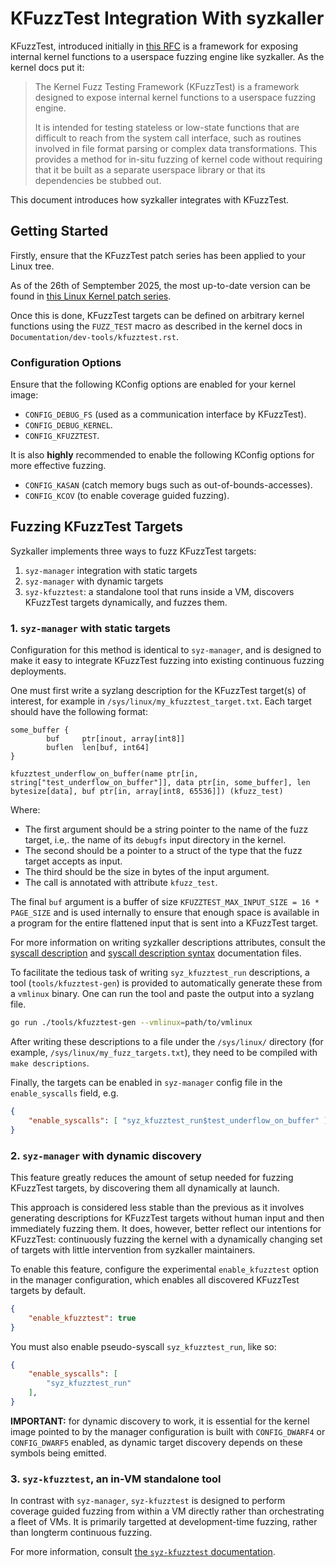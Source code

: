 # KFuzzTest Integration With syzkaller

KFuzzTest, introduced initially in [this RFC](https://lore.kernel.org/all/20250813133812.926145-1-ethan.w.s.graham@gmail.com/)
is a framework for exposing internal kernel functions to a userspace fuzzing
engine like syzkaller. As the kernel docs put it:

> The Kernel Fuzz Testing Framework (KFuzzTest) is a framework designed to
> expose internal kernel functions to a userspace fuzzing engine.
>
> It is intended for testing stateless or low-state functions that are difficult
> to reach from the system call interface, such as routines involved in file
> format parsing or complex data transformations. This provides a method for
> in-situ fuzzing of kernel code without requiring that it be built as a
> separate userspace library or that its dependencies be stubbed out.

This document introduces how syzkaller integrates with KFuzzTest.

## Getting Started

Firstly, ensure that the KFuzzTest patch series has been applied to your Linux
tree.

As of the 26th of Semptember 2025, the most up-to-date version can be found in
[this Linux Kernel patch series](https://lore.kernel.org/all/20250919145750.3448393-1-ethan.w.s.graham@gmail.com/).

Once this is done, KFuzzTest targets can be defined on arbitrary kernel
functions using the `FUZZ_TEST` macro as described in the kernel docs in
`Documentation/dev-tools/kfuzztest.rst`.

### Configuration Options

Ensure that the following KConfig options are enabled for your kernel image:

- `CONFIG_DEBUG_FS` (used as a communication interface by KFuzzTest).
- `CONFIG_DEBUG_KERNEL`.
- `CONFIG_KFUZZTEST`.

It is also **highly** recommended to enable the following KConfig options for
more effective fuzzing.

- `CONFIG_KASAN` (catch memory bugs such as out-of-bounds-accesses).
- `CONFIG_KCOV` (to enable coverage guided fuzzing).

## Fuzzing KFuzzTest Targets

Syzkaller implements three ways to fuzz KFuzzTest targets:

1. `syz-manager` integration with static targets
2. `syz-manager` with dynamic targets
3. `syz-kfuzztest`: a standalone tool that runs inside a VM, discovers KFuzzTest
    targets dynamically, and fuzzes them.

### 1. `syz-manager` with static targets

Configuration for this method is identical to `syz-manager`, and is designed to
make it easy to integrate KFuzzTest fuzzing into existing continuous fuzzing
deployments.

One must first write a syzlang description for the KFuzzTest target(s) of
interest, for example in `/sys/linux/my_kfuzztest_target.txt`. Each target
should have the following format:

```
some_buffer {
        buf     ptr[inout, array[int8]]
        buflen  len[buf, int64]
}

kfuzztest_underflow_on_buffer(name ptr[in, string["test_underflow_on_buffer"]], data ptr[in, some_buffer], len bytesize[data], buf ptr[in, array[int8, 65536]]) (kfuzz_test)
```

Where:

- The first argument should be a string pointer to the name of the fuzz target,
  i.e,. the name of its `debugfs` input directory in the kernel.
- The second should be a pointer to a struct of the type that the fuzz
  target accepts as input.
- The third should be the size in bytes of the input argument.
- The call is annotated with attribute `kfuzz_test`.

The final `buf` argument is a buffer of size
`KFUZZTEST_MAX_INPUT_SIZE = 16 * PAGE_SIZE` and is used internally to ensure
that enough space is available in a program for the entire flattened input that
is sent into a KFuzzTest target.

For more information on writing syzkaller descriptions attributes, consult the
[syscall description](syscall_descriptions.md) and [syscall description syntax](syscall_descriptions_syntax.md)
documentation files.

To facilitate the tedious task of writing  `syz_kfuzztest_run` descriptions, a
tool (`tools/kfuzztest-gen`) is provided to automatically generate these from a
`vmlinux` binary. One can run the tool and paste the output into a syzlang file.

```sh
go run ./tools/kfuzztest-gen --vmlinux=path/to/vmlinux
```

After writing these descriptions to a file under the `/sys/linux/` directory
(for example, `/sys/linux/my_fuzz_targets.txt`), they need to be compiled with
`make descriptions`.

Finally, the targets can be enabled in `syz-manager` config file in the
`enable_syscalls` field, e.g.

```json
{
    "enable_syscalls": [ "syz_kfuzztest_run$test_underflow_on_buffer" ]
}
```

### 2. `syz-manager` with dynamic discovery

This feature greatly reduces the amount of setup needed for fuzzing KFuzzTest
targets, by discovering them all dynamically at launch.

This approach is considered less stable than the previous as it involves
generating descriptions for KFuzzTest targets without human input and then
immediately fuzzing them. It does, however, better reflect our intentions for
KFuzzTest: continuously fuzzing the kernel with a dynamically changing set of
targets with little intervention from syzkaller maintainers.

To enable this feature, configure the experimental `enable_kfuzztest` option in
the manager configuration, which enables all discovered KFuzzTest targets by
default.

```json
{
    "enable_kfuzztest": true
}
```

You must also enable pseudo-syscall `syz_kfuzztest_run`, like so:

```json
{
    "enable_syscalls": [
        "syz_kfuzztest_run"
    ],
}
```

**IMPORTANT:** for dynamic discovery to work, it is essential for the kernel
image pointed to by the manager configuration is built with `CONFIG_DWARF4` or
`CONFIG_DWARF5` enabled, as dynamic target discovery depends on these symbols
being emitted.

### 3. `syz-kfuzztest`, an in-VM standalone tool

In contrast with `syz-manager`, `syz-kfuzztest` is designed to perform coverage
guided fuzzing from within a VM directly rather than orchestrating a fleet of
VMs. It is primarily targetted at development-time fuzzing, rather than longterm
continuous fuzzing.

For more information, consult [the `syz-kfuzztest` documentation](syz-kfuzztest.md).

